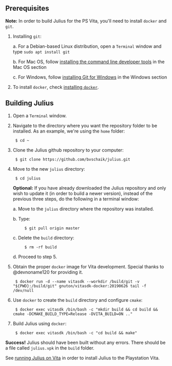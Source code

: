 ## Prerequisites

**Note:** In order to build Julius for the PS Vita, you'll need to install `docker` and `git`.

1. Installing `git`:

    a. For a Debian-based Linux distribution, open a `Terminal` window and type
       `sudo apt install git`

    b. For Mac OS, follow [installing the command line developer tools](Building-for-MacOS#installing-the-command-line-developer-tools)
       in the Mac OS section

    c. For Windows, follow [installing Git for Windows](Building-for-Windows#installing-git-for-windows-optional)
       in the Windows section

2. To install `docker`, check [installing `docker`](Installing-Docker.md).


## Building Julius

1. Open a `Terminal` window.

2. Navigate to the directory where you want the repository folder to be installed.
   As an example, we're using the `home` folder:

        $ cd ~

3. Clone the Julius github repository to your computer:

        $ git clone https://github.com/bvschaik/julius.git

4. Move to the new `julius` directory:

        $ cd julius

    **Optional:** If you have already downloaded the Julius repository and only wish to
    update it (in order to build a newer version), instead of the previous three steps,
    do the following in a terminal window:

    a. Move to the `julius` directory where the repository was installed.

    b. Type:

            $ git pull origin master

    c. Delete the `build` directory:

            $ rm -rf build

    d. Proceed to step 5.

5. Obtain the proper `docker` image for Vita development. Special thanks to @devnoname120
   for providing it.

        $ docker run -d --name vitasdk --workdir /build/git -v "${PWD}:/build/git" gnuton/vitasdk-docker:20190626 tail -f /dev/null

6. Use `docker` to create the `build` directory and configure `cmake`:

        $ docker exec vitasdk /bin/bash -c "mkdir build && cd build && cmake -DCMAKE_BUILD_TYPE=Release -DVITA_BUILD=ON .."

7. Build Julius using `docker`:

        $ docker exec vitasdk /bin/bash -c "cd build && make"

**Success!** Julius should have been built without any errors. There should be a file called
`julius.vpk` in the `build` folder.

See [running Julius on Vita](https://github.com/bvschaik/julius/blob/master/doc/RUNNING.md#vita) in order to install Julius to the Playstation Vita.
